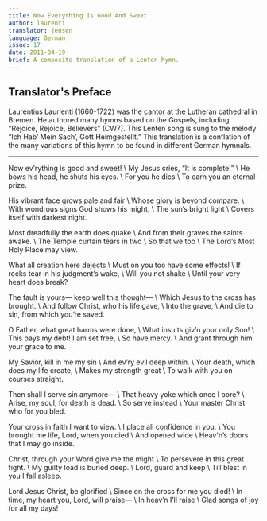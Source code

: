 ```yaml
---
title: Now Everything Is Good And Sweet
author: laurenti
translator: jensen
language: German
issue: 17
date: 2011-04-19
brief: A composite translation of a Lenten hymn.
---
```


## Translator's Preface

Laurentius Laurienti (1660-1722) was the cantor at the Lutheran cathedral in Bremen. He authored many hymns based on the Gospels, including “Rejoice, Rejoice, Believers” (CW7). This Lenten song is sung to the melody “Ich Hab’ Mein Sach’, Gott Heimgestellt.” This translation is a conflation of the many variations of this hymn to be found in different German hymnals.

---

Now ev’rything is good and sweet! \\
My Jesus cries, “It is complete!” \\
He bows his head, he shuts his eyes. \\
For you he dies \\
To earn you an eternal prize. 

His vibrant face grows pale and fair \\
Whose glory is beyond compare. \\
With wondrous signs God shows his might, \\
The sun’s bright light \\
Covers itself with darkest night. 

Most dreadfully the earth does quake \\
And from their graves the saints awake. \\
The Temple curtain tears in two \\
So that we too \\
The Lord’s Most Holy Place may view. 

What all creation here dejects \\
Must on you too have some effects! \\ 
If rocks tear in his judgment’s wake, \\ 
Will you not shake \\
Until your very heart does break? 

The fault is yours— keep well this thought— \\
Which Jesus to the cross has brought. \\
And follow Christ, who his life gave, \\
Into the grave, \\
And die to sin, from which you’re saved. 

O Father, what great harms were done, \\
What insults giv’n your only Son! \\
This pays my debt! I am set free, \\
So have mercy. \\
And grant through him your grace to me. 

My Savior, kill in me my sin \\
And ev’ry evil deep within. \\
Your death, which does my life create, \\
Makes my strength great \\
To walk with you on courses straight. 

Then shall I serve sin anymore— \\
That heavy yoke which once I bore? \\ 
Arise, my soul, for death is dead. \\
So serve instead \\
Your master Christ who for you bled. 

Your cross in faith I want to view. \\
I place all confidence in you. \\
You brought me life, Lord, when you died \\
And opened wide \\
Heav'n’s doors that I may go inside. 

Christ, through your Word give me the might \\
To persevere in this great fight. \\
My guilty load is buried deep. \\
Lord, guard and keep \\
Till blest in you I fall asleep. 

Lord Jesus Christ, be glorified \\
Since on the cross for me you died! \\
In time, my heart you, Lord, will praise—  \\
In heav’n I’ll raise \\
Glad songs of joy for all my days!